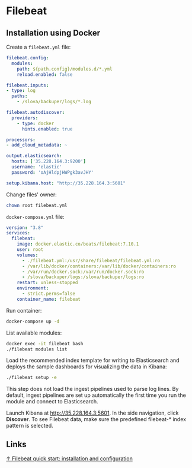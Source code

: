 # Filebeat

## Installation using Docker

Create a `filebeat.yml` file:

```yml
filebeat.config:
  modules:
    path: ${path.config}/modules.d/*.yml
    reload.enabled: false

filebeat.inputs:
- type: log
  paths:
    - /slova/backuper/logs/*.log

filebeat.autodiscover:
  providers:
    - type: docker
      hints.enabled: true

processors:
- add_cloud_metadata: ~

output.elasticsearch:
  hosts: ['35.228.164.3:9200']
  username: 'elastic'
  password: 'oAjHldpjHWPgk3avJHY'

setup.kibana.host: "http://35.228.164.3:5601"
```

Change files' owner:

```bash
chown root filebeat.yml
```

`docker-compose.yml` file:

```yml
version: "3.8"
services:
  filebeat:
    image: docker.elastic.co/beats/filebeat:7.10.1
    user: root
    volumes:
      - ./filebeat.yml:/usr/share/filebeat/filebeat.yml:ro
      - /var/lib/docker/containers:/var/lib/docker/containers:ro
      - /var/run/docker.sock:/var/run/docker.sock:ro
      - /slova/backuper/logs:/slova/backuper/logs:ro
    restart: unless-stopped
    environment:
      - strict.perms=false
    container_name: filebeat
```

Run container:

```bash
docker-compose up -d 
```

List available modules:

```bash
docker exec -it filebeat bash
./filebeat modules list
```

Load the recommended index template for writing to Elasticsearch and deploys the sample dashboards for visualizing the data in Kibana:

```bash
./filebeat setup -e
```

This step does not load the ingest pipelines used to parse log lines. By default, ingest pipelines are set up automatically the first time you run the module and connect to Elasticsearch.

Launch Kibana at http://35.228.164.3:5601. In the side navigation, click **Discover**. To see Filebeat data, make sure the predefined filebeat-* index pattern is selected.

## Links

[↑ Filebeat quick start: installation and configuration](https://www.elastic.co/guide/en/beats/filebeat/current/filebeat-installation-configuration.html)
